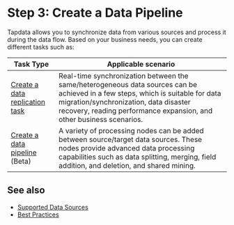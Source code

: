 # Step 3: Create a Data Pipeline

Tapdata allows you to synchronize data from various sources and process it during the data flow. Based on your business needs, you can create different tasks such as:

| Task Type | Applicable scenario |
| ------------------------------------------------------------ | ------------------------------------------------------------ |
| [Create a data replication task](../user-guide/copy-data/create-task.md) | Real-time synchronization between the same/heterogeneous data sources can be achieved in a few steps, which is suitable for data migration/synchronization, data disaster recovery, reading performance expansion, and other business scenarios.  |
| [Create a data pipeline](../user-guide/data-development/create-task.md) (Beta)  | A variety of processing nodes can be added between source/target data sources. These nodes provide advanced data processing capabilities such as data splitting, merging, field addition, and deletion, and shared mining.  |

## See also

* [Supported Data Sources](../introduction/supported-databases.md)
* [Best Practices](../best-practice/README.md)